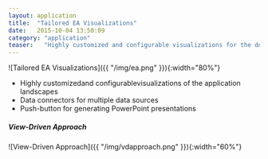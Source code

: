 ```yaml
---
layout: application
title:  "Tailored EA Visualizations"
date:   2015-10-04 13:50:09
category: "application"
teaser:   "Highly customized and configurable visualizations for the domain of Enterprise Architecture Management."
---
```


![Tailored EA Visualizations]({{ "/img/ea.png" }}){:width="80%"}

* Highly customizedand configurablevisualizations of the application landscapes
* Data connectors for multiple data sources
* Push-button for generating PowerPoint presentations

##### View-Driven Approach

![View-Driven Approach]({{ "/img/vdapproach.png" }}){:width="60%"}